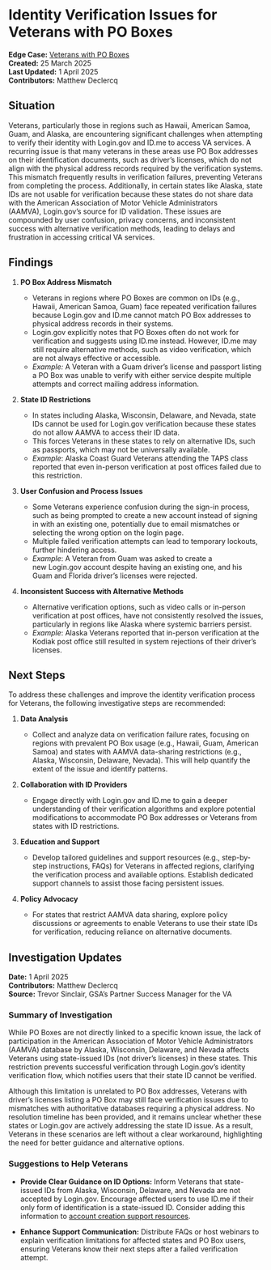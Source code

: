 # Identity Verification Issues for Veterans with PO Boxes 
**Edge Case:** [Veterans with PO Boxes](https://jira.devops.va.gov/browse/SITEC-4)  
**Created:** 25 March 2025  
**Last Updated:** 1 April 2025\
**Contributors:** Matthew Declercq  

## Situation
Veterans, particularly those in regions such as Hawaii, American Samoa, Guam, and Alaska, are encountering significant challenges when attempting to verify their identity with Login.gov and ID.me to access VA services. A recurring issue is that many veterans in these areas use PO Box addresses on their identification documents, such as driver’s licenses, which do not align with the physical address records required by the verification systems. This mismatch frequently results in verification failures, preventing Veterans from completing the process. Additionally, in certain states like Alaska, state IDs are not usable for verification because these states do not share data with the American Association of Motor Vehicle Administrators (AAMVA), Login.gov’s source for ID validation. These issues are compounded by user confusion, privacy concerns, and inconsistent success with alternative verification methods, leading to delays and frustration in accessing critical VA services.

## Findings
1. **PO Box Address Mismatch**
   - Veterans in regions where PO Boxes are common on IDs (e.g., Hawaii, American Samoa, Guam) face repeated verification failures because Login.gov and ID.me cannot match PO Box addresses to physical address records in their systems.
   - Login.gov explicitly notes that PO Boxes often do not work for verification and suggests using ID.me instead. However, ID.me may still require alternative methods, such as video verification, which are not always effective or accessible.
   - *Example:* A Veteran with a Guam driver’s license and passport listing a PO Box was unable to verify with either service despite multiple attempts and correct mailing address information.

2. **State ID Restrictions**
   - In states including Alaska, Wisconsin, Delaware, and Nevada, state IDs cannot be used for Login.gov verification because these states do not allow AAMVA to access their ID data.
   - This forces Veterans in these states to rely on alternative IDs, such as passports, which may not be universally available.
   - *Example*: Alaska Coast Guard Veterans attending the TAPS class reported that even in-person verification at post offices failed due to this restriction.
  
3. **User Confusion and Process Issues**
   - Some Veterans experience confusion during the sign-in process, such as being prompted to create a new account instead of signing in with an existing one, potentially due to email mismatches or selecting the wrong option on the login page.
   - Multiple failed verification attempts can lead to temporary lockouts, further hindering access.
   - *Example*: A Veteran from Guam was asked to create a new Login.gov account despite having an existing one, and his Guam and Florida driver’s licenses were rejected.

4. **Inconsistent Success with Alternative Methods**
   - Alternative verification options, such as video calls or in-person verification at post offices, have not consistently resolved the issues, particularly in regions like Alaska where systemic barriers persist.
   - *Example*: Alaska Veterans reported that in-person verification at the Kodiak post office still resulted in system rejections of their driver’s licenses.

## Next Steps
To address these challenges and improve the identity verification process for Veterans, the following investigative steps are recommended:

1. **Data Analysis**
   - Collect and analyze data on verification failure rates, focusing on regions with prevalent PO Box usage (e.g., Hawaii, Guam, American Samoa) and states with AAMVA data-sharing restrictions (e.g., Alaska, Wisconsin, Delaware, Nevada). This will help quantify the extent of the issue and identify patterns.

3. **Collaboration with ID Providers**
   - Engage directly with Login.gov and ID.me to gain a deeper understanding of their verification algorithms and explore potential modifications to accommodate PO Box addresses or Veterans from states with ID restrictions.

4. **Education and Support**
   - Develop tailored guidelines and support resources (e.g., step-by-step instructions, FAQs) for Veterans in affected regions, clarifying the verification process and available options. Establish dedicated support channels to assist those facing persistent issues.

5. **Policy Advocacy**
   - For states that restrict AAMVA data sharing, explore policy discussions or agreements to enable Veterans to use their state IDs for verification, reducing reliance on alternative documents.

## Investigation Updates
**Date:** 1 April 2025  
**Contributors:** Matthew Declercq\
**Source:** Trevor Sinclair, GSA’s Partner Success Manager for the VA

### Summary of Investigation

While PO Boxes are not directly linked to a specific known issue, the lack of participation in the American Association of Motor Vehicle Administrators (AAMVA) database by Alaska, Wisconsin, Delaware, and Nevada affects Veterans using state-issued IDs (not driver’s licenses) in these states. This restriction prevents successful verification through Login.gov’s identity verification flow, which notifies users that their state ID cannot be verified. 

Although this limitation is unrelated to PO Box addresses, Veterans with driver’s licenses listing a PO Box may still face verification issues due to mismatches with authoritative databases requiring a physical address. No resolution timeline has been provided, and it remains unclear whether these states or Login.gov are actively addressing the state ID issue. As a result, Veterans in these scenarios are left without a clear workaround, highlighting the need for better guidance and alternative options.

### Suggestions to Help Veterans

- **Provide Clear Guidance on ID Options:** Inform Veterans that state-issued IDs from Alaska, Wisconsin, Delaware, and Nevada are not accepted by Login.gov. Encourage affected users to use ID.me if their only form of identification is a state-issued ID. Consider adding this information to [account creation support resources](https://www.va.gov/resources/creating-an-account-for-vagov/#:~:text=2025%2C%20keep%20reading.-,Choosing,-your%20account). 

- **Enhance Support Communication:** Distribute FAQs or host webinars to explain verification limitations for affected states and PO Box users, ensuring Veterans know their next steps after a failed verification attempt.



